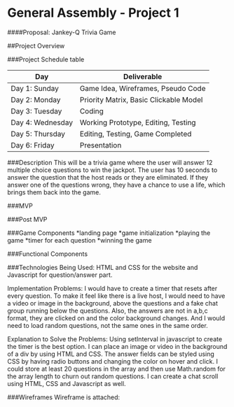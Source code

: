 # General Assembly - Project 1

####Proposal: Jankey-Q Trivia Game

##Project Overview

###Project Schedule table

Day | Deliverable
-----------------|----------------------------------------
Day 1: Sunday    | Game Idea, Wireframes, Pseudo Code
Day 2: Monday    | Priority Matrix, Basic Clickable Model
Day 3: Tuesday   | Coding
Day 4: Wednesday | Working Prototype, Editing, Testing
Day 5: Thursday  | Editing, Testing, Game Completed
Day 6: Friday    | Presentation


###Description
This will be a trivia game where the user will answer 12 multiple choice questions to win the jackpot. The user has 10 seconds to answer the question that the host reads or they are eliminated. If they answer one of the questions wrong, they have a chance to use a life, which brings them back into the game. 

###MVP


###Post MVP


###Game Components
	*landing page
	*game initialization
	*playing the game
	*timer for each question
	*winning the game

###Functional Components

###Technologies Being Used:
HTML and CSS for the website and Javascript for question/answer part.  

Implementation Problems: I would have to create a timer that resets after every question. To make it feel like there is a live host, I would need to have a video or image in the background, above the questions and a fake chat group running below the questions. Also, the answers are not in a,b,c format, they are clicked on and the color background changes. And I would need to load random questions, not the same ones in the same order.

Explanation to Solve the Problems:  Using setInterval in javascript to create the timer is the best option. I can place an image or video in the background of a div by using HTML and CSS.  The answer fields can be styled using CSS by having radio buttons and changing the color on hover and click. I could store at least 20 questions in the array and then use Math.random for the array length to churn out random questions. I can create a chat scroll using HTML, CSS and Javascript as well.

###Wireframes
Wireframe is attached:
